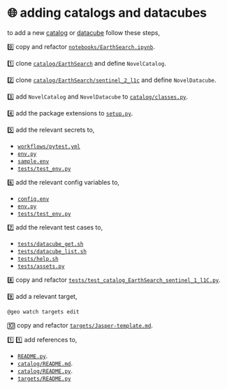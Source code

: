 # 🌐 adding catalogs and datacubes

to add a new [catalog](../catalog/) or [datacube](../datacube/) follow these steps,

0️⃣ copy and refactor [`notebooks/EarthSearch.ipynb`](../../notebooks/EarthSearch.ipynb).

1️⃣ clone [`catalog/EarthSearch`](../catalog/EarthSearch/) and define `NovelCatalog`.

2️⃣ clone [`catalog/EarthSearch/sentinel_2_l1c`](../catalog/EarthSearch/sentinel_2_l1c/) and define `NovelDatacube`.

3️⃣ add `NovelCatalog` and `NovelDatacube` to [`catalog/classes.py`](../catalog/classes.py).

4️⃣ add the package extensions to [`setup.py`](../../setup.py).

5️⃣ add the relevant secrets to,
- [`workflows/pytest.yml`](../../.github/workflows/pytest.yml)
- [`env.py`](../../blue_geo/env.py)
- [`sample.env`](../../blue_geo/sample.env)
- [`tests/test_env.py`](../../blue_geo/tests/test_env.py)

6️⃣ add the relevant config variables to,
- [`config.env`](../../blue_geo/config.env)
- [`env.py`](../../blue_geo/env.py)
- [`tests/test_env.py`](../../blue_geo/tests/test_env.py)

7️⃣ add the relevant test cases to,
- [`tests/datacube_get.sh`](../../blue_geo/.abcli/tests/datacube_get.sh)
- [`tests/datacube_list.sh`](../../blue_geo/.abcli/tests/datacube_list.sh)
- [`tests/help.sh`](../../blue_geo/.abcli/tests/help.sh)
- [`tests/assets.py`](../../blue_geo/tests/assets.py)

8️⃣ copy and refactor [`tests/test_catalog_EarthSearch_sentinel_1_l1C.py`](../../blue_geo/tests/test_catalog_EarthSearch_sentinel_1_l1C.py).

9️⃣ add a relevant target,
```bash
@geo watch targets edit
```

🔟 copy and refactor [`targets/Jasper-template.md`](../../blue_geo/watch/targets/Jasper-template.md).

1️⃣ 1️⃣ add references to,
- [`README.py`](../../blue_geo/README.py).
- [`catalog/README.md`](../../blue_geo/catalog/README.md).
- [`catalog/README.py`](../../blue_geo/catalog/README.py).
- [`targets/README.py`](../../blue_geo/watch/targets/README.py)